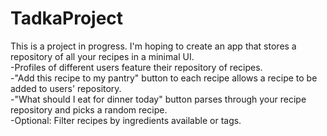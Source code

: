 # TadkaProject

This is a project in progress. I'm hoping to create an app that stores a repository of all your recipes in a minimal UI. <br>
-Profiles of different users feature their repository of recipes. <br>
-"Add this recipe to my pantry" button to each recipe allows a recipe to be added to users' repository. <br>
-"What should I eat for dinner today" button parses through your recipe repository and picks a random recipe. <br>
  -Optional: Filter recipes by ingredients available or tags.
